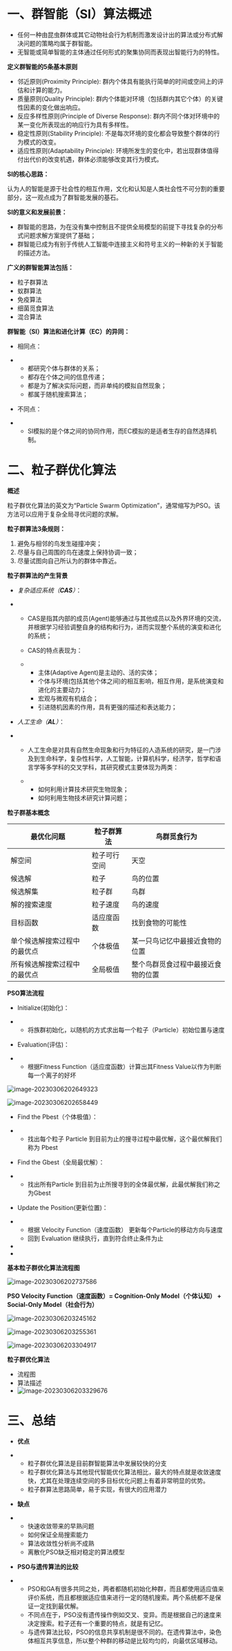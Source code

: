 # 一、群智能（SI）算法概述

- 任何一种由昆虫群体或其它动物社会行为机制而激发设计出的算法或分布式解决问题的策略均属于群智能。
- 无智能或简单智能的主体通过任何形式的聚集协同而表现出智能行为的特性。

 

**定义群智能的5条基本原则**

- 邻近原则(Proximity     Principle): 群内个体具有能执行简单的时间或空间上的评估和计算的能力。
- 质量原则(Quality     Principle): 群内个体能对环境（包括群内其它个体）的关键性因素的变化做出响应。 
- 反应多样性原则(Principle of Diverse Response): 群内不同个体对环境中的某一变化所表现出的响应行为具有多样性。
- 稳定性原则(Stability Principle): 不是每次环境的变化都会导致整个群体的行为模式的改变。
- 适应性原则(Adaptability Principle): 环境所发生的变化中，若出现群体值得付出代价的改变机遇，群体必须能够改变其行为模式。

 

**SI的核心思路：**

认为人的智能是源于社会性的相互作用，文化和认知是人类社会性不可分割的重要部分，这一观点成为了群智能发展的基石。

 

**SI的意义和发展前景：**

- 群智能的思路，为在没有集中控制且不提供全局模型的前提下寻找复杂的分布式问题求解方案提供了基础；
- 群智能已成为有别于传统人工智能中连接主义和符号主义的一种新的关于智能的描述方法。

 

**广义的群智能算法包括：**

- 粒子群算法
- 蚁群算法
- 免疫算法
- 细菌觅食算法
- 混合算法

 

**群智能（SI）算法和进化计算（EC）的异同：**

- 相同点：

- - 都研究个体与群体的关系；
  - 都存在个体之间的信息传递；
  - 都是为了解决实际问题，而非单纯的模拟自然现象；
  - 都属于随机搜索算法；

- 不同点：

- - SI模拟的是个体之间的协同作用，而EC模拟的是适者生存的自然选择机制。

 

# 二、粒子群优化算法

 

**概述**

粒子群优化算法的英文为“Particle Swarm Optimization”，通常缩写为PSO。该方法可以应用于复杂全局寻优问题的求解。

 

**粒子群算法3条规则：**

1. 避免与相邻的鸟发生碰撞冲突；
2. 尽量与自己周围的鸟在速度上保持协调一致；
3. 尽量试图向自己所认为的群体中靠近。

 

**粒子群算法的产生背景**

- *复杂适应系统（**CAS**）*：

- - CAS是指其内部的成员(Agent)能够通过与其他成员以及外界环境的交流，并根据学习经验调整自身的结构和行为，进而实现整个系统的演变和进化的系统；

  - CAS的特点表现为：

  - - 主体(Adaptive       Agent)是主动的、活的实体； 
    - 个体与环境(包括其他个体之间)的相互影响，相互作用，是系统演变和进化的主要动力；
    - 宏观与微观有机结合；
    - 引进随机因素的作用，具有更强的描述和表达能力；

- *人工生命（**AL**）*：

- - 人工生命是对具有自然生命现象和行为特征的人造系统的研究，是一门涉及到生命科学，复杂性科学，人工智能，计算机科学，经济学，哲学和语言学等多学科的交叉学科，其研究模式主要体现为两类：

  - - 如何利用计算技术研究生物现象；
    - 如何利用生物技术研究计算问题；

 

**粒子群基本概念**

| **最优化问题**               | **粒子群算法** | **鸟群觅食行为**                   |
| ---------------------------- | -------------- | ---------------------------------- |
| 解空间                       | 粒子可行空间   | 天空                               |
| 候选解                       | 粒子           | 鸟的位置                           |
| 候选解集                     | 粒子群         | 鸟群                               |
| 解的搜索速度                 | 粒子速度       | 鸟的速度                           |
| 目标函数                     | 适应度函数     | 找到食物的可能性                   |
| 单个候选解搜索过程中的最优点 | 个体极值       | 某一只鸟记忆中最接近食物的位置     |
| 所有候选解搜索过程中的最优点 | 全局极值       | 整个鸟群觅食过程中最接近食物的位置 |

 

**PSO算法流程**

- Initialize(初始化)：

- - 将族群初始化，以随机的方式求出每一个粒子（Particle）初始位置与速度

- Evaluation(评估)：

- - 根据Fitness      Function（适应度函数）计算出其Fitness Value以作为判断每一个离子的好坏

![image-20230306202649323](assets/image-20230306202649323.png)

![image-20230306202658449](assets/image-20230306202658449.png)

- Find the Pbest（个体极值）：

- - 找出每个粒子      Particle 到目前为止的搜寻过程中最优解，这个最优解我们称为 Pbest

- Find the Gbest（全局最优解）：

- - 找出所有Particle      到目前为止所搜寻到的全体最优解，此最优解我们称之为Gbest

- Update the Position(更新位置)：

- - 根据      Velocity Function（速度函数） 更新每个Particle的移动方向与速度
  - 回到      Evaluation 继续执行，直到符合终止条件为止

- 

- 

**基本粒子群优化算法流程图**

![image-20230306202737586](assets/image-20230306202737586.png)

**PSO Velocity Function（速度函数）= Cognition-Only Model（个体认知） + Social-Only Model（社会行为）**

![image-20230306203245162](assets/image-20230306203245162.png)

![image-20230306203255361](assets/image-20230306203255361.png)

![image-20230306203304917](assets/image-20230306203304917.png)

**粒子群优化算法**

- 流程图
- 算法描述
- ![image-20230306203329676](assets/image-20230306203329676.png)

# 三、总结

- **优点**

- - 粒子群优化算法是目前群智能算法中发展较快的分支
  - 粒子群优化算法与其他现代智能优化算法相比，最大的特点就是收敛速度快，尤其在处理连续空间的多目标优化问题上有着非常明显的优势。
  - 粒子群算法思路简单，易于实现，有很大的应用潜力

- **缺点**

- - 快速收敛带来的早熟问题
  - 如何保证全局搜索能力
  - 算法收敛性分析尚不成熟
  - 离散化PSO缺乏相对稳定的算法模型

- **PSO与遗传算法的比较**

- - PSO和GA有很多共同之处，两者都随机初始化种群，而且都使用适应值来评价系统，而且都根据适应值来进行一定的随机搜索。两个系统都不是保证一定找到最优解。
  - 不同点在于，PSO没有遗传操作例如交叉、变异。而是根据自己的速度来决定搜索。粒子还有一个重要的特点，就是有记忆。
  - 与遗传算法比较，PSO的信息共享机制是很不同的。在遗传算法中，染色体相互共享信息，所以整个种群的移动是比较均匀的，向最优区域移动。
